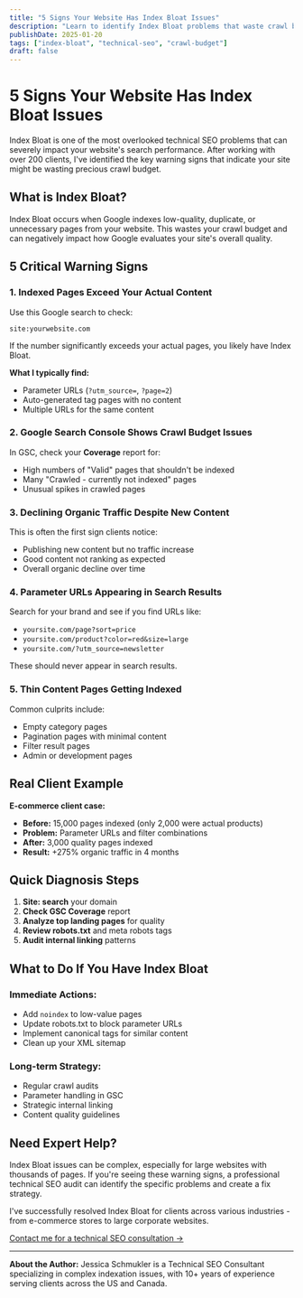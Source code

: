 ```yaml
---
title: "5 Signs Your Website Has Index Bloat Issues"
description: "Learn to identify Index Bloat problems that waste crawl budget and hurt your search performance. Common signs every website owner should watch for."
publishDate: 2025-01-20
tags: ["index-bloat", "technical-seo", "crawl-budget"]
draft: false
---
```


# 5 Signs Your Website Has Index Bloat Issues

Index Bloat is one of the most overlooked technical SEO problems that can severely impact your website's search performance. After working with over 200 clients, I've identified the key warning signs that indicate your site might be wasting precious crawl budget.

## What is Index Bloat?

Index Bloat occurs when Google indexes low-quality, duplicate, or unnecessary pages from your website. This wastes your crawl budget and can negatively impact how Google evaluates your site's overall quality.

## 5 Critical Warning Signs

### 1. **Indexed Pages Exceed Your Actual Content**

Use this Google search to check:
```
site:yourwebsite.com
```

If the number significantly exceeds your actual pages, you likely have Index Bloat.

**What I typically find:**
- Parameter URLs (`?utm_source=`, `?page=2`)
- Auto-generated tag pages with no content
- Multiple URLs for the same content

### 2. **Google Search Console Shows Crawl Budget Issues**

In GSC, check your **Coverage** report for:
- High numbers of "Valid" pages that shouldn't be indexed
- Many "Crawled - currently not indexed" pages
- Unusual spikes in crawled pages

### 3. **Declining Organic Traffic Despite New Content**

This is often the first sign clients notice:
- Publishing new content but no traffic increase
- Good content not ranking as expected
- Overall organic decline over time

### 4. **Parameter URLs Appearing in Search Results**

Search for your brand and see if you find URLs like:
- `yoursite.com/page?sort=price`
- `yoursite.com/product?color=red&size=large`
- `yoursite.com/?utm_source=newsletter`

These should never appear in search results.

### 5. **Thin Content Pages Getting Indexed**

Common culprits include:
- Empty category pages
- Pagination pages with minimal content
- Filter result pages
- Admin or development pages

## Real Client Example

**E-commerce client case:**
- **Before:** 15,000 pages indexed (only 2,000 were actual products)
- **Problem:** Parameter URLs and filter combinations
- **After:** 3,000 quality pages indexed
- **Result:** +275% organic traffic in 4 months

## Quick Diagnosis Steps

1. **Site: search** your domain
2. **Check GSC Coverage** report
3. **Analyze top landing pages** for quality
4. **Review robots.txt** and meta robots tags
5. **Audit internal linking** patterns

## What to Do If You Have Index Bloat

### Immediate Actions:
- Add `noindex` to low-value pages
- Update robots.txt to block parameter URLs
- Implement canonical tags for similar content
- Clean up your XML sitemap

### Long-term Strategy:
- Regular crawl audits
- Parameter handling in GSC
- Strategic internal linking
- Content quality guidelines

## Need Expert Help?

Index Bloat issues can be complex, especially for large websites with thousands of pages. If you're seeing these warning signs, a professional technical SEO audit can identify the specific problems and create a fix strategy.

I've successfully resolved Index Bloat for clients across various industries - from e-commerce stores to large corporate websites.

[Contact me for a technical SEO consultation →](/contact/)

---

**About the Author:** Jessica Schmukler is a Technical SEO Consultant specializing in complex indexation issues, with 10+ years of experience serving clients across the US and Canada.